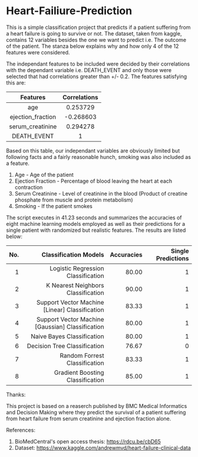# Heart-Failiure-Prediction

This is a simple classification project that predicts if a patient suffering from a heart failure is going to survive or not.
The dataset, taken from kaggle, contains 12 variables besides the one we want to predict i.e. The outcome of the patient. The stanza below explains why and how only 4 of the 12 features were considered.

The independant features to be included were decided by their correlations with the dependant variable i.e. DEATH_EVENT and only those were selected that had correlations greater than +/- 0.2. The features satisfying this are:

|Features              |Correlations|
|:--------------------:|:----------:|
|age                   |  0.253729  |
|ejection_fraction     | -0.268603  |
|serum_creatinine      |  0.294278  |
|DEATH_EVENT           |     1      |

Based on this table, our independant variables are obviously limited but following facts and a fairly reasonable hunch, smoking was also included as a feature.

 1) Age - Age of the patient
 2) Ejection Fraction - Percentage of blood leaving the heart at each contraction
 3) Serum Creatinine - Level of creatinine in the blood (Product of creatine phosphate from muscle and protein metabolism)
 4) Smoking - If the patient smokes
 
The script executes in 41.23 seconds and summarizes the accuracies of eight machine learning models employed as well as their predictions for a single patient with randomized but realistic features. The results are listed below:

|No.|Classification Models                            |Accuracies|Single Predictions|
|--:|------------------------------------------------:|---------:|-----------------:|
| 1 |Logistic Regression Classification               |   80.00  |                 1|
| 2 |K Nearest Neighbors Classification               |   90.00  |                 1|
| 3 |Support Vector Machine [Linear] Classification   |   83.33  |                 1|
| 4 |Support Vector Machine [Gaussian] Classification |   80.00  |                 1|
| 5 |Naive Bayes Classification                       |   80.00  |                 1|
| 6 |Decision Tree Classification                     |   76.67  |                 0|
| 7 |Random Forrest Classification                    |   83.33  |                 1|
| 8 |Gradient Boosting Classification                 |   85.00  |                 1|

Thanks: 

This project is based on a reaserch published by BMC Medical Informatics and Decision Making where they predict the survival of a patient suffering from heart failure from serum creatinine and ejection fraction alone. 

References:

1) BioMedCentral's open access thesis: https://rdcu.be/cbD65
2) Dataset: https://www.kaggle.com/andrewmvd/heart-failure-clinical-data
